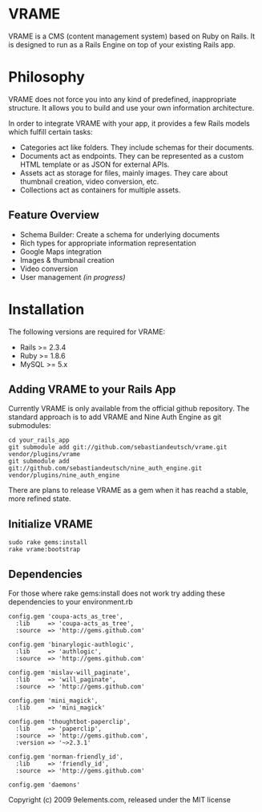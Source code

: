 VRAME
=====

VRAME is a CMS (content management system) based on Ruby on Rails.
It is designed to run as a Rails Engine on top of your existing Rails app.

Philosophy
==========

VRAME does not force you into any kind of predefined, inappropriate structure.
It allows you to build and use your own information architecture.

In order to integrate VRAME with your app, it provides a few Rails models which fulfill certain tasks:

* Categories act like folders. They include schemas for their documents.
* Documents act as endpoints. They can be represented as a custom HTML template or as JSON for external APIs.
* Assets act as storage for files, mainly images. They care about thumbnail creation, video conversion, etc.
* Collections act as containers for multiple assets.

Feature Overview
----------------

* Schema Builder: Create a schema for underlying documents
* Rich types for appropriate information representation
 * Google Maps integration
 * Images & thumbnail creation
 * Video conversion
* User management _(in progress)_

Installation
============

The following versions are required for VRAME:

* Rails >= 2.3.4
* Ruby >= 1.8.6
* MySQL >= 5.x

Adding VRAME to your Rails App
------------------------------

Currently VRAME is only available from the official github repository.
The standard approach is to add VRAME and Nine Auth Engine as git submodules:

    cd your_rails_app
    git submodule add git://github.com/sebastiandeutsch/vrame.git vendor/plugins/vrame
    git submodule add git://github.com/sebastiandeutsch/nine_auth_engine.git vendor/plugins/nine_auth_engine

There are plans to release VRAME as a gem when it has reachd a stable, more refined state.

Initialize VRAME 
----------------

    sudo rake gems:install
    rake vrame:bootstrap

Dependencies
------------

For those where rake gems:install does not work try adding these dependencies to your environment.rb

    config.gem 'coupa-acts_as_tree',
      :lib     => 'coupa-acts_as_tree',
      :source  => 'http://gems.github.com'
    
    config.gem 'binarylogic-authlogic',
      :lib     => 'authlogic',
      :source  => 'http://gems.github.com'
    
    config.gem 'mislav-will_paginate',
      :lib     => 'will_paginate',
      :source  => 'http://gems.github.com'
    
    config.gem 'mini_magick',
      :lib     => 'mini_magick'
    
    config.gem 'thoughtbot-paperclip',
      :lib     => 'paperclip',
      :source  => 'http://gems.github.com',
      :version => '~>2.3.1'
    
    config.gem 'norman-friendly_id',
      :lib     => 'friendly_id',
      :source  => 'http://gems.github.com'
    
    config.gem 'daemons'

Copyright (c) 2009 9elements.com, released under the MIT license
